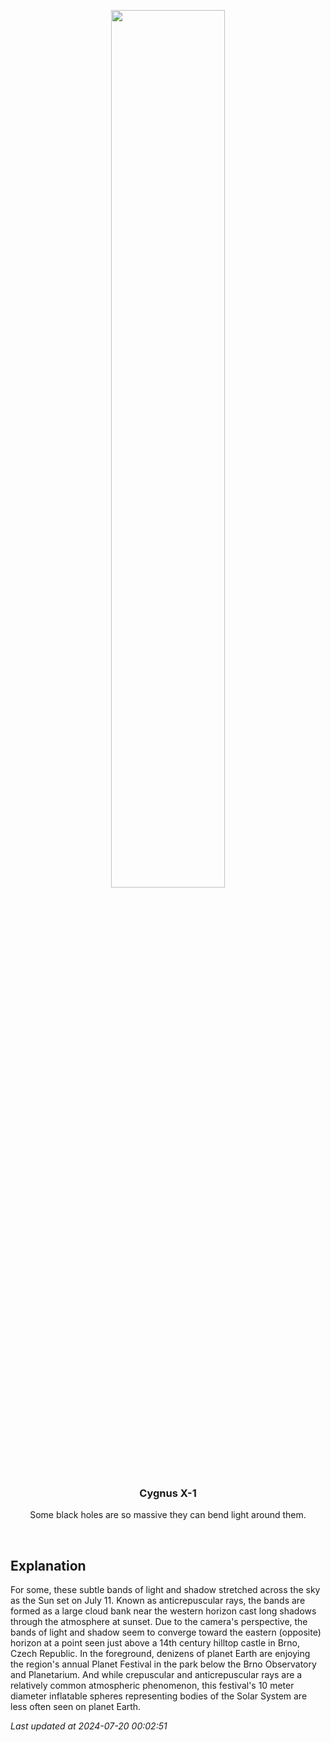 <p align='center'>
    <img src='https://apod.nasa.gov/apod/image/2407/2024-07-11Pavel_1024p.jpg' width='60%' />
    <h3 align="center">Cygnus X-1</h3>
    <p align="center">Some black holes are so massive they can bend light around them.</p>
</p>
<br/>

Explanation
--
For some, these subtle bands of light and shadow stretched across the sky as the Sun set on July 11. Known as anticrepuscular rays, the bands are formed as a large cloud bank near the western horizon cast long shadows through the atmosphere at sunset. Due to the camera's perspective, the bands of light and shadow seem to converge toward the eastern (opposite) horizon at a point seen just above a 14th century hilltop castle in Brno, Czech Republic. In the foreground, denizens of planet Earth are enjoying the region's annual Planet Festival in the park below the Brno Observatory and Planetarium. And while crepuscular and anticrepuscular rays are a relatively common atmospheric phenomenon, this festival's 10 meter diameter inflatable spheres representing bodies of the Solar System are less often seen on planet Earth.


*Last updated at 2024-07-20 00:02:51*
